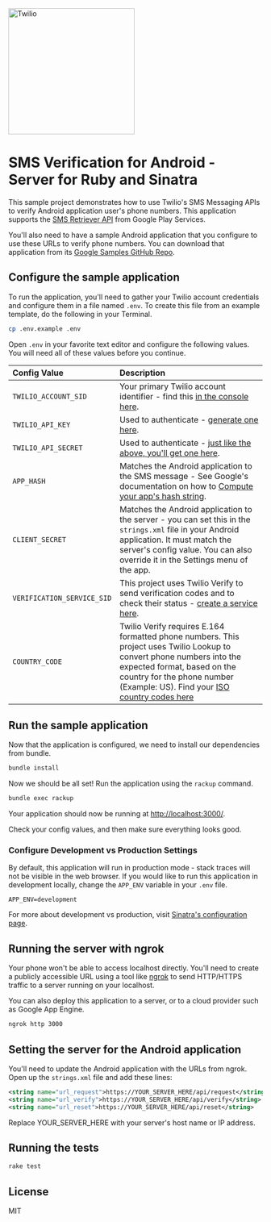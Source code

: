 <a href="https://www.twilio.com">
  <img src="https://static0.twilio.com/marketing/bundles/marketing/img/logos/wordmark-red.svg" alt="Twilio" width="250" />
</a>

# SMS Verification for Android - Server for Ruby and Sinatra

This sample project demonstrates how to use Twilio's SMS Messaging APIs to
verify Android application user's phone numbers. This application supports the
[SMS Retriever API](https://developers.google.com/identity/sms-retriever/overview) from Google Play Services.

You'll also need to have a sample Android application that you configure to use
these URLs to verify phone numbers. You can download that application from
its [Google Samples GitHub Repo](https://github.com/googlesamples/android-credentials/tree/master/sms-verification/android).

## Configure the sample application

To run the application, you'll need to gather your Twilio account credentials
and configure them in a file named `.env`. To create this file from an example
template, do the following in your Terminal.

```bash
cp .env.example .env
```

Open `.env` in your favorite text editor and configure the following values.
You will need all of these values before you continue.

| Config Value  | Description |
| :-------------  |:------------- |
`TWILIO_ACCOUNT_SID` | Your primary Twilio account identifier - find this [in the console here](https://www.twilio.com/console).
`TWILIO_API_KEY` | Used to authenticate - [generate one here](https://www.twilio.com/console/dev-tools/api-keys).
`TWILIO_API_SECRET` | Used to authenticate - [just like the above, you'll get one here](https://www.twilio.com/console/dev-tools/api-keys).
`APP_HASH` | Matches the Android application to the SMS message - See Google's documentation on how to [Compute your app's hash string](https://developers.google.com/identity/sms-retriever/verify#computing_your_apps_hash_string).
`CLIENT_SECRET` | Matches the Android application to the server - you can set this in the `strings.xml` file in your Android application. It must match the server's config value. You can also override it in the Settings menu of the app.
`VERIFICATION_SERVICE_SID` | This project uses Twilio Verify to send verification codes and to check their status - [create a service here](https://www.twilio.com/console/verify/services).
`COUNTRY_CODE` | Twilio Verify requires E.164 formatted phone numbers. This project uses Twilio Lookup to convert phone numbers into the expected format, based on the country for the phone number (Example: US). Find your [ISO country codes here](https://en.wikipedia.org/wiki/ISO_3166-1_alpha-2#Officially_assigned_code_elements)

## Run the sample application

Now that the application is configured, we need to install our dependencies
from bundle.

```bash
bundle install
```

Now we should be all set! Run the application using the `rackup` command.

```bash
bundle exec rackup
```

Your application should now be running at [http://localhost:3000/](http://localhost:3000/).

Check your config values, and then make sure everything looks good.

### Configure Development vs Production Settings

By default, this application will run in production mode - stack traces will not be visible in the web browser. If you would like to run this application in development locally, change the `APP_ENV` variable in your `.env` file.

`APP_ENV=development`

For more about development vs production, visit [Sinatra's configuration page](http://sinatrarb.com/configuration.html).

## Running the server with ngrok

Your phone won't be able to access localhost directly. You'll need to create a
publicly accessible URL using a tool like [ngrok](https://ngrok.com/) to send
HTTP/HTTPS traffic to a server running on your localhost.

You can also deploy this application to a server, or to a cloud provider such
as Google App Engine.

```bash
ngrok http 3000
```

## Setting the server for the Android application

You'll need to update the Android application with the URLs from ngrok. Open up
the `strings.xml` file and add these lines:

``` xml
<string name="url_request">https://YOUR_SERVER_HERE/api/request</string>
<string name="url_verify">https://YOUR_SERVER_HERE/api/verify</string>
<string name="url_reset">https://YOUR_SERVER_HERE/api/reset</string>
```

Replace YOUR_SERVER_HERE with your server's host name or IP address.

## Running the tests

```bash
rake test
```

## License
MIT
